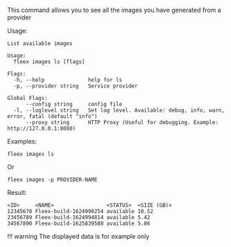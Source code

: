 This command allows you to see all the images you have generated from a provider 

Usage:

```
List available images

Usage:
  fleex images ls [flags]

Flags:
  -h, --help              help for ls
  -p, --provider string   Service provider

Global Flags:
      --config string     config file
  -l, --loglevel string   Set log level. Available: debug, info, warn, error, fatal (default "info")
      --proxy string      HTTP Proxy (Useful for debugging. Example: http://127.0.0.1:8080)
```

Examples:
```
fleex images ls
```
Or
```
fleex images -p PROVIDER-NAME
```

Result:
```
<ID>     <NAME>                 <STATUS>  <SIZE (GB)>
12345678 Fleex-build-1624990254 available 10.52
23456789 Fleex-build-1624994814 available 5.42
34567890 Fleex-build-1625839588 available 5.86

```

!!! warning
    The displayed data is for example only